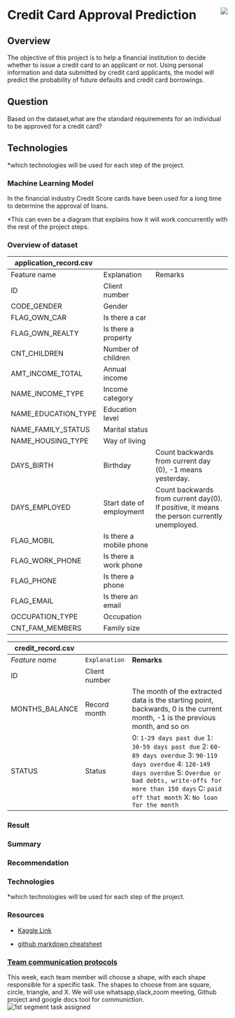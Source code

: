 
# Credit Card Approval Prediction  <img align="right" src="https://user-images.githubusercontent.com/82733723/131945205-72772eea-1781-4977-ac31-f0f8327ed418.png">

## Overview

The objective of this project is to help a financial institution to decide whether to issue a credit card to an applicant or not. Using personal information and data submitted by credit card applicants, the model will predict the probability of future defaults and credit card borrowings.
 
## Question
Based on the dataset,what are the standard requirements for an individual to be approved for a credit card?

## Technologies
*which technologies will be used for each step of the project.
### Machine Learning Model 
In the financial industry Credit Score cards have been used for a long time to determine the approval of loans. 



*This can even be a diagram that explains how it will work concurrently with the rest of the project steps.

### Overview of dataset
|application_record.csv |||
| ------------- |-------------| -----|
| Feature name        |    Explanation       |  Remarks |
|    ID   | Client number |   |
| CODE_GENDER   | Gender     |    |
|  FLAG_OWN_CAR |	Is there a car|     |  
| FLAG_OWN_REALTY	|Is there a property| |
| CNT_CHILDREN |	Number of children |   |
| AMT_INCOME_TOTAL |	Annual income |   |
| NAME_INCOME_TYPE |	Income category   |    |
| NAME_EDUCATION_TYPE |	Education level    |    |
| NAME_FAMILY_STATUS	|Marital status    |    |
|  NAME_HOUSING_TYPE |	Way of living   |    |
|  DAYS_BIRTH |	Birthday     |  Count backwards from current day (0), -1 means yesterday.  |
| DAYS_EMPLOYED |	Start date of employment | Count backwards from current day(0). If positive, it means the person currently unemployed.  |
| FLAG_MOBIL |	Is there a mobile phone   |    |
| FLAG_WORK_PHONE	| Is there a work phone |    |
| FLAG_PHONE |	Is there a phone     |    |
| FLAG_EMAIL	| Is there an email  |    |
|  OCCUPATION_TYPE |	Occupation   |    |
|  CNT_FAM_MEMBERS |	Family size  |    |


|credit_record.csv | | |
--- | --- | ---
*Feature name*  | `Explanation` | **Remarks**
ID   | Client number |   
MONTHS_BALANCE   | Record month    |  The month of the extracted data is the starting point, backwards, 0 is the current month, -1 is the previous month, and so on  
STATUS |   Status  |   0: `1-29 days past due` 1: `30-59 days past due` 2: `60-89 days overdue` 3: `90-119 days overdue` 4: `120-149 days overdue` 5: `Overdue or bad debts, write-offs for more than 150 days` C: `paid off that month` X: `No loan for the month` 

### Result 
### Summary
### Recommendation
### Technologies
*which technologies will be used for each step of the project.
### Resources 
* [Kaggle Link](https://www.kaggle.com/rikdifos/credit-card-approval-prediction/code)

* [github markdown cheatsheet](https://github.com/adam-p/markdown-here/wiki/Markdown-Cheatsheet#lists)
### [Team communication protocols](https://docs.google.com/document/d/1NugbKt5vuU91jPWE3nzVjTbBYoNdhf9_9ET2l-FNRmI/edit?usp=sharing)
This week, each team member will choose a shape, with each shape responsible for a specific task. The shapes to choose from are square, circle, triangle, and X. 
We will use whatsapp,slack,zoom meeting, Github project and google docs tool for communiction.
![1st segment task assigned](https://user-images.githubusercontent.com/82733723/131895610-d1dd9b98-d97b-4531-8029-8e3862d66451.png) 
 



